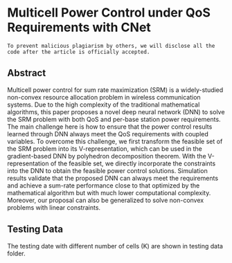   
Multicell Power Control under QoS Requirements with CNet
===
    To prevent malicious plagiarism by others, we will disclose all the code after the article is officially accepted.
Abstract
---
Multicell power control for sum rate maximization (SRM) is a widely-studied non-convex resource allocation problem in wireless communication systems. 
Due to the high complexity of the traditional mathematical algorithms, this paper proposes a novel deep neural network (DNN) to solve the SRM problem 
with both QoS and per-base station power requirements. The main challenge here is how to ensure that the power control results learned through DNN 
always meet the QoS requirements with coupled variables. To overcome this challenge, we first transform the feasible set of the SRM problem into its 
V-representation, which can be used in the gradient-based DNN by polyhedron decomposition theorem. With the V-representation of the feasible set,
we directly incorporate the constraints into the DNN to obtain the feasible power control solutions. Simulation results validate that the proposed DNN 
can always meet the requirements and achieve a sum-rate performance close to that optimized by the mathematical algorithm but with much lower computational complexity. 
Moreover, our proposal can also be generalized to solve non-convex problems with linear constraints.

Testing Data
---
The testing date with different number of cells (K) are shown in testing data folder.
